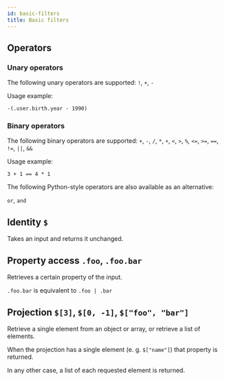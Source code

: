 ```yaml
---
id: basic-filters
title: Basic filters
---
```


## Operators

### Unary operators

The following unary operators are supported:
`!`, `+`, `-`

Usage example:

`-(.user.birth.year - 1990)`

### Binary operators

The following binary operators are supported:
`+`, `-`, `/`, `*`, `+`, `<`, `>`, `%`, `<=`, `>=`, `==`, `!=`, `||`, `&&`

Usage example:

`3 + 1 == 4 * 1`

The following Python-style operators are also available as an alternative:

`or`, `and`

## Identity `$`

Takes an input and returns it unchanged.

## Property access `.foo`, `.foo.bar`

Retrieves a certain property of the input.

`.foo.bar` is equivalent to `.foo | .bar`

## Projection  `$[3]`, `$[0, -1]`, `$["foo", "bar"]`

Retrieve a single element from an object or array, or retrieve a list of
elements.

When the projection has a single element (e. g. `$["name"]`) that property is
returned.

In any other case, a list of each requested element is returned.
